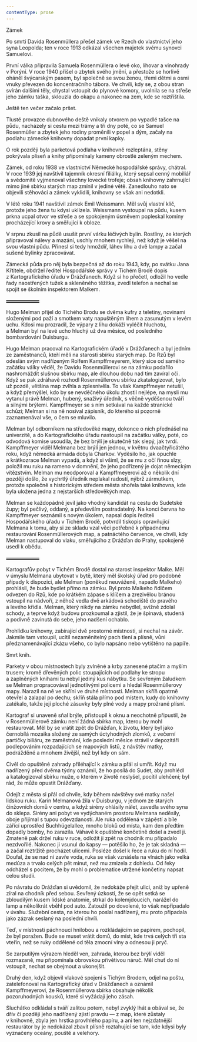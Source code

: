 ```yaml
---
contentType: prose
---
```


<section>

Zámek

Po smrti Davida Rosenmüllera přešel zámek ve Rzech do vlastnictví jeho syna Leopolda; ten v roce 1913 odkázal všechen majetek svému synovci Samuelovi.

První válka připravila Samuela Rosenmüllera o levé oko, lihovar a vinohrady v Porýní. V roce 1940 přišel o zbytek svého jmění, a přestože se horlivě oháněl švýcarským pasem, byl společně se svou ženou, třemi dětmi a osmi vnuky převezen do koncentračního tábora. Ve chvíli, kdy se, z obou stran svírán dalšími těly, chystal vstoupit do plynové komory, uvolnila se na střeše jeho zámku taška, sklouzla do okapu a nakonec na zem, kde se roztříštila.

Ještě ten večer začalo pršet.

Tlusté provazce dubnového deště vnikaly otvorem po vypadlé tašce na půdu, nacházely si cestu mezi trámy a tři dny poté, co se Samuel Rosenmüller a zbytek jeho rodiny proměnili v popel a dým, začaly na podlahu zámecké knihovny dopadat první kapky.

O rok později byla parketová podlaha v knihovně rozleptána, stěny pokrývala plíseň a knihy připomínaly kameny obrostlé zeleným mechem.

Zámek, od roku 1938 ve vlastnictví Německé hospodářské správy, chátral. V roce 1939 jej navštívil tajemník okresní filiálky, který sepsal cenný mobiliář a svědomitě vyjmenoval všechny lovecké trofeje; obsah knihovny zahrnující mimo jiné sbírku starých map zmínil v jediné větě. Zanedlouho nato se objevili stěhováci a zámek vyklidili, knihovny se však ani nedotkli.

V létě roku 1941 navštívil zámek Emil Weissmann. Měl svůj vlastní klíč, protože jeho žena tu kdysi uklízela. Weissmann vystoupal na půdu, kusem prkna ucpal otvor ve střeše a se spokojeným úsměvem popleskal komíny procházející krovy a směřující k obloze.

V srpnu zkusil na půdě usušit první várku léčivých bylin. Rostliny, ze kterých připravoval nálevy a mazání, uschly mnohem rychleji, než když je věšel na svou vlastní půdu. Přinesl si tedy hmoždíř, láhev lihu a dvě lampy a začal sušené bylinky zpracovávat.

Zámecká půda pro něj byla bezpečná až do roku 1943, kdy, po svátku Jana Křtitele, obdržel ředitel Hospodářské správy v Tichém Brodě dopis z Kartografického úřadu v Drážďanech. Když si ho přečetl, odložil ho vedle řady naostřených tužek a skleněného těžítka, zvedl telefon a nechal se spojit se školním inspektorem Malkem.

![divider.png](./resources/divider_opt.png)

Hugo Melman přijel do Tichého Brodu se dvěma kufry z teletiny, novinami složenými pod paží a smotkem vaty napuštěným lihem a zasunutým v levém uchu. Kdosi mu prozradil, že výpary z lihu dokáží vyléčit hluchotu, a Melman byl na levé ucho hluchý už dva měsíce, od posledního bombardování Duisburgu.

Hugo Melman pracoval na Kartografickém úřadě v Drážďanech a byl jedním ze zaměstnanců, kteří měli na starosti sbírku starých map. Do Rzů byl odeslán svým nadřízeným Rolfem Kampffmeyerem, který sice od samého začátku války věděl, že Davidu Rosenmüllerovi se na zámku podařilo nashromáždit slušnou sbírku map, ale dlouhou dobu nad tím zavíral oči. Když se pak zdráhavě rozhodl Rosenmüllerovu sbírku zkatalogizovat, bylo už pozdě, většina map zvlhla a zplesnivěla. To však Kampffmeyer netušil, a když přemýšlel, kdo by se nevděčného úkolu zhostil nejlépe, na mysli mu vytanul právě Melman, hubený, snaživý úředník, s věčně vyděšenou tváří a silnými brýlemi. Kampffmeyer se s ním setkával na každé stranické schůzi; Melman si na ně nosíval zápisník, do kterého si pozorně zaznamenával vše, o čem se mluvilo.

Melman byl odborníkem na středověké mapy, dokonce o nich přednášel na univerzitě, a do Kartografického úřadu nastoupil na začátku války, poté, co odvodová komise usoudila, že bez brýlí je skutečně tak slepý, jak tvrdí. Kampffmeyer viděl Melmana bez brýlí jen jednou, v květnu dvaačtyřicátého roku, když německá armáda dobyla Charkov. Vyděsilo ho, jak opuchle a krátkozrace Melman vypadá, a když si všiml, že se mu z očí řinou slzy, položil mu ruku na rameno v domnění, že jeho podřízený je dojat německým vítězstvím. Melman mu neodporoval a Kampffmeyerovi až o několik dní později došlo, že vychrtlý úředník neplakal radostí, nýbrž zármutkem, protože společně s historickým středem města shořela také knihovna, kde byla uložena jedna z nejstarších středověkých map.

Melman se každopádně jevil jako vhodný kandidát na cestu do Sudetské župy; byl pečlivý, oddaný, a především postradatelný. Na konci června ho Kampffmeyer seznámil s novým úkolem, napsal dopis řediteli Hospodářského úřadu v Tichém Brodě, potvrdil tiskopis opravňující Melmana k tomu, aby si ze skladu vzal věci potřebné k případnému restaurování Rosenmüllerových map, a patnáctého července, ve chvíli, kdy Melman nastupoval do vlaku, směřujícího z Drážďan do Prahy, spokojeně usedl k obědu.

![divider.png](./resources/divider_opt.png)

Kartografův pobyt v Tichém Brodě dostal na starost inspektor Malke. Měl v úmyslu Melmana ubytovat v bytě, který měl školský úřad pro podobné případy k dispozici, ale Melman (poněkud neuváženě, napadlo Malkeho) prohlásil, že bude bydlet přímo na zámku. Byl proto Malkeho řidičem odvezen do Rzů, kde po krátkém zápase s klíčem a zrezivělou bránou vstoupil na nádvoří, z něhož vedla dvě arkádová schodiště do pravého a levého křídla. Melman, který nikdy na zámku nebydlel, svižně zdolal schody, a teprve když budovu prozkoumal a zjistil, že je špinavá, studená a podivně zavinutá do sebe, jeho nadšení ochablo.

Prohlídku knihovny, zabírající dvě prostorné místnosti, si nechal na závěr. Jakmile tam vstoupil, ucítil nezaměnitelný pach tlení a plísně, vůni předznamenávající zkázu všeho, co bylo napsáno nebo vytištěno na papíře.

Smrt knih.

Parkety v obou místnostech byly zvlněné a krby zanesené ptačím a myším trusem; kromě dřevěných polic stoupajících od podlahy ke stropu a zaplněných knihami tu nebyl jediný kus nábytku. Se sevřeným žaludkem se Melman propracovával jednotlivými policemi a hledal Rosenmüllerovy mapy. Narazil na ně ve skříni ve druhé místnosti. Melman skříň opatrně otevřel a zalapal po dechu; skříň stála přímo pod místem, kudy do knihovny zatékalo, takže její ploché zásuvky byly plné vody a mapy prožrané plísní.

Kartograf si unaveně sňal brýle, přistoupil k oknu a neochotně připustil, že v Rosenmüllerově zámku není žádná sbírka map, kterou by mohl restaurovat. Měl by se vrátit zpět do Drážďan, k životu, který byl jako černobílá mozaika složený ze samých úctyhodných zlomků, z večerní partičky biliáru, ze zaměstnání, kde poslední měsíce strávil v depozitáři podlepováním rozpadajících se mapových listů, z návštěv matky, podrážděné a mnohem živější, než byl kdy on sám.

Civěl do opuštěné zahrady přiléhající k zámku a přál si umřít. Když mu nadřízený před dvěma týdny oznámil, že ho posílá do Sudet, aby prohlédl a katalogizoval sbírku muže, o kterém v životě neslyšel, pocítil ulehčení; byl rád, že může opustit Drážďany.

Odejít z města si přál od chvíle, kdy během návštěvy své matky našel lidskou ruku. Karin Melmanová žila v Duisburgu, v jednom ze starých činžovních domů v centru, a když sirény ohlásily nálet, zavedla svého syna do sklepa. Sirény ani pobyt ve vydýchaném prostoru Melmana neděsily, oboje přijímal s tupou odevzdaností. Ale ruka oddělená v zápěstí a bíle zářící uprostřed Buchhügelallee, mnoho bloků od místa, kam den předtím dopadly bomby, ho zarazila. Váhavě k opuštěné končetině došel a zvedl ji. Zmateně pak držel ruku v ruce, odložit ji zpět na chodník mu připadalo nezdvořilé. Nakonec ji vsunul do kapsy — potěšilo ho, že je tak skladná — a začal roztržitě procházet ulicemi. Posléze došel k řece a ruku do ní hodil. Doufal, že se nad ní zavře voda, ruka se však vznášela na vlnách jako velká medúza a trvalo celých pět minut, než mu zmizela z dohledu. Od řeky odcházel s pocitem, že by mohl o problematice utržené končetiny napsat celou studii.

Po návratu do Drážďan si uvědomil, že nedokáže přejít ulici, aniž by upřeně zíral na chodník před sebou. Sevřený úzkostí, že se opět setká se zbloudilým kusem lidské anatomie, strkal do kolemjdoucích, narážel do lamp a několikrát vběhl pod auto. Zatoužil po dovolené, to však nepřipadalo v úvahu. Služební cesta, na kterou ho poslal nadřízený, mu proto připadala jako zázrak seslaný na poslední chvíli.

Teď, v místnosti páchnoucí hnilobou a rozkládajícím se papírem, pochopil, že byl poražen. Bude se muset vrátit domů, do míst, kde trvá celých tři sta vteřin, než se ruky oddělené od těla zmocní vlny a odnesou ji pryč.

Se zarputilým výrazem hleděl ven, zahrada, kterou bez brýlí viděl rozmazaně, mu připomínala obrovskou přívětivou náruč. Měl chuť do ní vstoupit, nechat se obejmout a ukonejšit.

Druhý den, když objevil vlakové spojení s Tichým Brodem, odjel na poštu, zatelefonoval na Kartografický úřad v Drážďanech a oznámil Kampffmeyerovi, že Rosenmüllerova sbírka obsahuje několik pozoruhodných kousků, které si vyžádají jeho zásah.

Sluchátko odkládal s tváří zalitou potem, nebyl zvyklý lhát a obával se, že dřív či později jeho nadřízený zjistí pravdu — z map, které zůstaly v knihovně, zbyla jen hrstka provlhlého papíru, a ani ten nejzdatnější restaurátor by je nedokázal zbavit plísně roztahující se tam, kde kdysi byly vyznačeny oceány, pouště a velehory.

</section>
